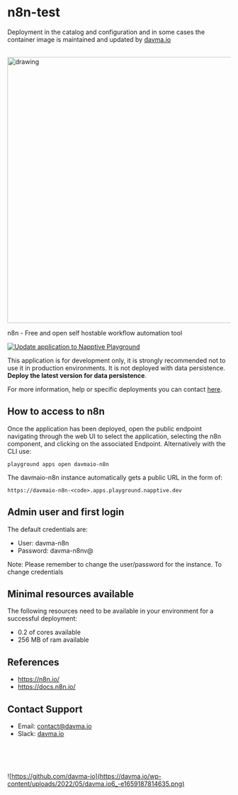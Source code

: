 # n8n-test

Deployment in the catalog and configuration and in some cases the container image is maintained and updated by [davma.io](mailto:contact@davma.io)

</br>

<img src="https://app.n8n.cloud/og-image.jpg" alt="drawing" width="600"/>

n8n - Free and open self hostable workflow automation tool  

[![Update application to Napptive Playground](https://github.com/davma-io-templates/n8n-template/actions/workflows/napptive-push.yml/badge.svg)](https://github.com/davma-io-templates/n8n-template/actions/workflows/napptive-push.yml)

This application is for development only, it is strongly recommended not to use it in production environments. It is not deployed with data persistence. __Deploy the latest version for data persistence__. 

For more information, help or specific deployments you can contact [here](mailto:contact@davma.io).


## How to access to n8n

Once the application has been deployed, open the public endpoint navigating through the web UI to select the application, selecting the n8n component, and clicking on the associated Endpoint. Alternatively with the CLI use:

```
playground apps open davmaio-n8n
```

The davmaio-n8n instance automatically gets a public URL in the form of:

```
https://davmaio-n8n-<code>.apps.playground.napptive.dev
```

## Admin user and first login
The default credentials are:
- User: davma-n8n
- Password: davma-n8nv@

Note: Please remember to change the user/password for the instance. To change credentials

## Minimal resources available
The following resources need to be available in your environment for a successful deployment:
- 0.2 of cores available
- 256 MB of ram available

## References
* https://n8n.io/
* https://docs.n8n.io/

## Contact Support

- Email: [contact@davma.io](mailto:contact@davma.io)
- Slack: [davma.io](https://join.slack.com/t/davmaioespacio/shared_invite/zt-1ad2hnzn6-DdMBvCaOPozfVAHhzvlSVQ)

</br>
</br>
</br>

![https://github.com/davma-io](https://davma.io/wp-content/uploads/2022/05/davma.io6_-e1659187814635.png)
</br>
</br>
</br>